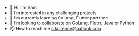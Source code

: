 - 👋 Hi, I’m Sam
- 👀 I’m interested in any challenging projects
- 🌱 I’m currently learning GoLang, Flutter part time
- 💞️ I’m looking to collaborate on GoLang, Fluter, Java or Python
- 📫 How to reach me s.laurence@outlook.com

<!---
samuel4Jesus/samuel4Jesus is a ✨ special ✨ repository because its `README.md` (this file) appears on your GitHub profile.
You can click the Preview link to take a look at your changes.
--->
